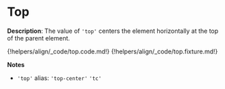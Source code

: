 # Top

__Description__: The value of `'top'` centers the element horizontally at the top of the parent element.

{!helpers/align/_code/top.code.md!}
{!helpers/align/_code/top.fixture.md!}

__Notes__

+ `'top'` alias: `'top-center'` <span data-nbsp="3"></span> `'tc'`

<div class="cf"></div>
<div class="end"></div>

